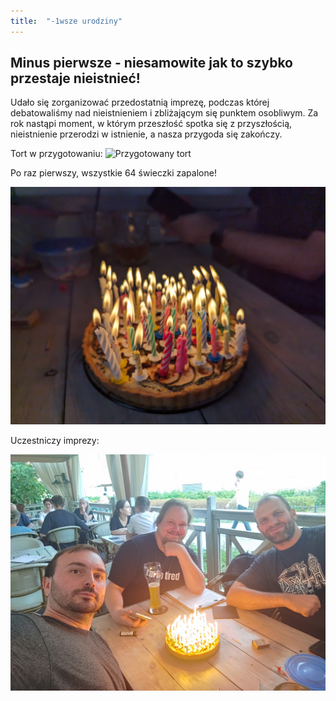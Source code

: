 ```yaml
---
title:  "-1wsze urodziny"
---
```


## Minus pierwsze - niesamowite jak to szybko przestaje nieistnieć!

Udało się zorganizować przedostatnią imprezę, podczas której debatowaliśmy nad nieistnieniem i zbliżającym się punktem osobliwym. Za rok nastąpi moment, w którym przeszłość spotka się z przyszłością, nieistnienie przerodzi w istnienie, a nasza przygoda się zakończy.

Tort w przygotowaniu:
![Przygotowany tort](/assets/-1_cake_1.ort)

Po raz pierwszy, wszystkie 64 świeczki zapalone!

![Tort do zduchmięcia](/assets/-1_cake_2.jpg)

Uczestniczy imprezy:

![Impreza](/assets/-1_party.jpg)
